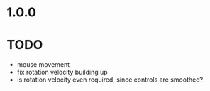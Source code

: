 # 1.0.0

# TODO

* mouse movement
* fix rotation velocity building up
* is rotation velocity even required, since controls are smoothed?